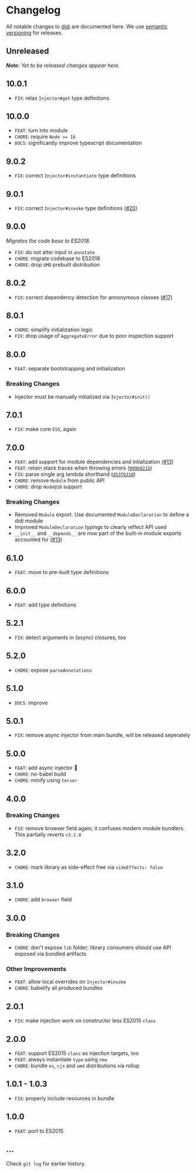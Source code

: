 # Changelog

All notable changes to [didi](https://github.com/nikku/didi) are documented here. We use [semantic versioning](http://semver.org/) for releases.

## Unreleased

___Note:__ Yet to be released changes appear here._

## 10.0.1

* `FIX`: relax `Injector#get` type definitions

## 10.0.0

* `FEAT`: turn into module
* `CHORE`: require `Node >= 16`
* `DOCS`: significantly improve typescript documentation

## 9.0.2

* `FIX`: correct `Injector#instantiate` type definitions

## 9.0.1

* `FIX`: correct `Injector#invoke` type definitions ([#20](https://github.com/nikku/didi/issues/20))

## 9.0.0

_Migrates the code base to ES2018._

* `FIX`: do not alter input in `annotate`
* `CHORE`: migrate codebase to ES2018
* `CHORE`: drop `UMD` prebuilt distribution

## 8.0.2

* `FIX`: correct dependency detection for annonymous classes ([#17](https://github.com/nikku/didi/issues/17))

## 8.0.1

* `CHORE`: simplify initialization logic
* `FIX`: drop usage of `AggregateError` due to poor inspection support

## 8.0.0

* `FEAT`: separate bootstrapping and initialization

### Breaking Changes

* Injector must be manually initialized via `Injector#init()`

## 7.0.1

* `FIX`: make core `ES5`, again

## 7.0.0

* `FEAT`: add support for module dependencies and intialization ([#13](https://github.com/nikku/didi/pull/13))
* `FEAT`: retain stack traces when throwing errors ([`999b821b`](https://github.com/nikku/didi/commit/999b821b2f630a8d74fade566281875ef628a6d3))
* `FIX`: parse single arg lambda shorthand ([`d53f6310`](https://github.com/nikku/didi/commit/d53f631023daa547ae9eb17dbbd5abae08573051))
* `CHORE`: remove `Module` from public API
* `CHORE`: drop `Node@10` support

### Breaking Changes

* Removed `Module` export. Use documented `ModuleDeclaration` to define a didi module
* Improved `ModuleDeclaration` typings to clearly reflect API used
* `__init__` and `__depends__` are now part of the built-in module exports accounted for ([#13](https://github.com/nikku/didi/pull/13))

## 6.1.0

* `FEAT`: move to pre-built type definitions

## 6.0.0

* `FEAT`: add type definitions

## 5.2.1

* `FIX`: detect arguments in (async) closures, too

## 5.2.0

* `CHORE`: expose `parseAnnotations`

## 5.1.0

* `DOCS`: improve

## 5.0.1

* `FIX`: remove async injector from main bundle, will be released seperately

## 5.0.0

* `FEAT`: add async injector :tada:
* `CHORE`: no-babel build
* `CHORE`: minify using `terser`

## 4.0.0

### Breaking Changes

* `FIX`: remove browser field again; it confuses modern module bundlers. This partially reverts `v3.1.0`

## 3.2.0

* `CHORE`: mark library as side-effect free via `sideEffects: false`

## 3.1.0

* `CHORE`: add `browser` field

## 3.0.0

### Breaking Changes

* `CHORE`: don't expose `lib` folder; library consumers should use API exposed via bundled artifacts

### Other Improvements

* `FEAT`: allow local overrides on `Injector#invoke`
* `CHORE`: babelify all produced bundles

## 2.0.1

* `FIX`: make injection work on constructor less ES2015 `class`

## 2.0.0

* `FEAT`: support ES2015 `class` as injection targets, too
* `FEAT`: always instantiate `type` using `new`
* `CHORE`: bundle `es`, `cjs` and `umd` distributions via rollup

## 1.0.1 - 1.0.3

* `FIX`: properly include resources in bundle

## 1.0.0

* `FEAT`: port to ES2015

## ...

Check `git log` for earlier history.
